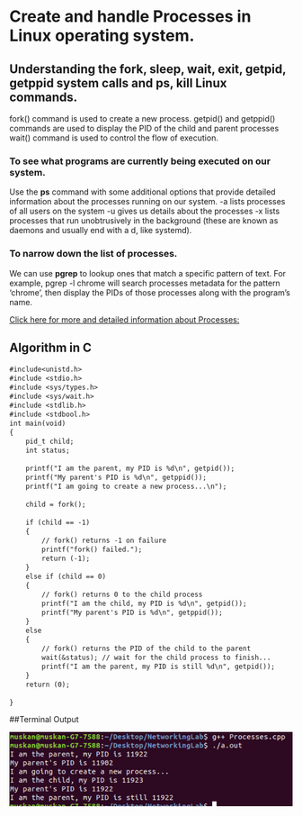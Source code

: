 # Create and handle Processes in Linux operating system.

## Understanding the fork, sleep, wait, exit, getpid, getppid system calls and ps, kill Linux commands.

fork() command is used to create a new process. 
getpid() and getppid() commands are used to display the PID of the child and parent processes
wait() command is used to control the flow of execution.

### To see what programs are currently being executed on our system.

Use the **ps** command with some additional options that provide detailed information about the processes
running on our system.
-a lists processes of all users on the system
-u gives us details about the processes
-x lists processes that run unobtrusively in the background (these are known as daemons and usually end
with a d, like systemd).

### To narrow down the list of processes.

We can use **pgrep** to lookup ones that match a specific pattern of text.
For example, pgrep -l chrome will search processes metadata for the pattern ‘chrome’, then
display the PIDs of those processes along with the program’s name.

[Click here for more and detailed information about Processes:](https://medium.com/@eightlimbed/creating-and-killing-processes-in-linux-7d4470f1f7a6)

## Algorithm in C

```
#include<unistd.h>
#include <stdio.h>
#include <sys/types.h> 
#include <sys/wait.h> 
#include <stdlib.h>
#include <stdbool.h>
int main(void)
{
    pid_t child;
    int status;

    printf("I am the parent, my PID is %d\n", getpid());
    printf("My parent's PID is %d\n", getppid());
    printf("I am going to create a new process...\n");

    child = fork();

    if (child == -1)
    {
        // fork() returns -1 on failure
        printf("fork() failed.");
        return (-1);
    }
    else if (child == 0)
    {
        // fork() returns 0 to the child process
        printf("I am the child, my PID is %d\n", getpid());
        printf("My parent's PID is %d\n", getppid());
    }
    else
    {
        // fork() returns the PID of the child to the parent
        wait(&status); // wait for the child process to finish...
        printf("I am the parent, my PID is still %d\n", getpid());
    }
    return (0);

}
```

##Terminal Output

![Output](Imgs/Process.png)

